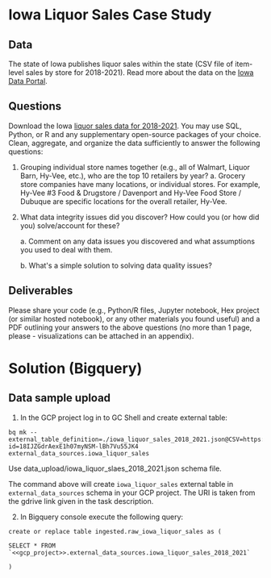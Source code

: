 # Iowa Liquor Sales Case Study

## Data

The state of Iowa publishes liquor sales within the state (CSV file of item-level sales by
store for 2018-2021). Read more about the data on the [Iowa Data Portal](https://data.iowa.gov/Sales-Distribution/Iowa-Liquor-Sales/m3tr-qhgy/about_data).

## Questions

Download the Iowa [liquor sales data for 2018-2021](https://drive.google.com/file/d/18IJZGdrAexE1h07myNSM-lBh7Vu55JK4/view). You may use SQL, Python, or R
and any supplementary open-source packages of your choice. Clean, aggregate, and
organize the data sufficiently to answer the following questions:
1. Grouping individual store names together (e.g., all of Walmart, Liquor Barn,
Hy-Vee, etc.), who are the top 10 retailers by year?
a. Grocery store companies have many locations, or individual stores. For
example, Hy-Vee #3 Food & Drugstore / Davenport and Hy-Vee Food
Store / Dubuque are specific locations for the overall retailer, Hy-Vee.
2. What data integrity issues did you discover? How could you (or how did you)
solve/account for these?

    a. Comment on any data issues you discovered and what assumptions you
used to deal with them.

    b. What's a simple solution to solving data quality issues?


## Deliverables
Please share your code (e.g., Python/R files, Jupyter notebook, Hex project (or
similar hosted notebook), or any other materials you found useful) and a PDF
outlining your answers to the above questions (no more than 1 page, please -
visualizations can be attached in an appendix).

# Solution (Bigquery)

## Data sample upload

1. In the GCP project log in to GC Shell and create external table:

```
bq mk --external_table_definition=./iowa_liquor_sales_2018_2021.json@CSV=https://drive.google.com/open?id=18IJZGdrAexE1h07myNSM-lBh7Vu55JK4 external_data_sources.iowa_liquor_sales
```

Use data_upload/iowa_liquor_slaes_2018_2021.json schema file.

The command above will create `iowa_liquor_sales` external table in `external_data_sources` schema in your GCP project. The URI is taken from the gdrive link given in the task description.

2. In Bigquery console execute the following query:

```
create or replace table ingested.raw_iowa_liquor_sales as (

SELECT * FROM `<<gcp_project>>.external_data_sources.iowa_liquor_sales_2018_2021` 

)
```